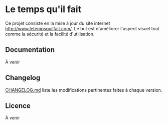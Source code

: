 # Le temps qu'il fait

Ce projet consiste en la mise à jour du site internet http://www.letempsquilfait.com/.
Le but est d'améliorer l'aspect visuel tout comme la sécurité et la facilité d'utilisation.

## Documentation

À venir

## Changelog

[CHANGELOG.md](CHANGELOG.md) liste les modifications pertinentes faites à chaque version.

## Licence

À venir